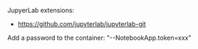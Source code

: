 JupyerLab extensions:
- https://github.com/jupyterlab/jupyterlab-git

Add a password to the container: "--NotebookApp.token=xxx"